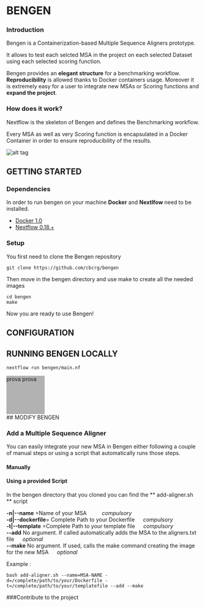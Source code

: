 # BENGEN

### Introduction

Bengen is a Containerization-based Multiple Sequence Aligners prototype.

It allows to test each selcted MSA in the project on each selected Dataset using each selected scoring function. 

Bengen provides an **elegant structure** for a benchmarking workflow. **Reproducibility** is allowed thanks to Docker containers usage. Moreover it is extremely easy for a user to integrate new MSAs or Scoring functions and **expand the project**.

### How does it work?

Nextflow is the skeleton of Bengen and defines the Benchmarking workflow.

Every MSA as well as very Scoring function is encapsulated in a Docker Container in order to ensure reproducibility of the results.

![alt tag](https://github.com/luisas/prova/blob/master/bengen_img01.png)

## GETTING STARTED

### Dependencies 
In order to run bengen on your machine **Docker** and **Nextlfow** need to be installed.

* [Docker 1.0](http://www.docker.com) 
* [Nextflow 0.18.+](http://www.nextflow.io)

### Setup 

You first need to clone the Bengen repository 
```
git clone https://github.com/cbcrg/bengen
```

Then move in the bengen directory and use make to create all the needed images
```
cd bengen
make
```

Now you are ready to use Bengen!

## CONFIGURATION 



## RUNNING BENGEN LOCALLY 
```
nextflow run bengen/main.nf
```

<div style="	width:100px;
	height:100px;background-color: #b2b2b2;">prova
  prova</div>
## MODIFY BENGEN 

### Add a Multiple Sequence Aligner 

You can easily integrate your new MSA in Bengen either following a couple of manual steps or using a script that automatically runs those steps.

#### Manually 

#### Using a provided Script
In the bengen directory that you cloned you can find the ** add-aligner.sh **  script

 **-n|--name** =Name of your MSA  &emsp; &emsp; _compulsory_<br>
 **-d|--dockerfile**= Complete Path to your Dockerfile &ensp;&ensp;  _compulsory_<br>
**-t|--template** =Complete Path to your template file &ensp;&ensp; _compulsory_ <br>
**--add** No argument. If called automatically adds the MSA to the aligners.txt file &ensp;&ensp; _optional_<br>
**--make** No argument. If used, calls the make command creating the image for the new MSA &ensp;&ensp; _optional_<br>

Example : 
```
bash add-aligner.sh --name=MSA-NAME -d=/complete/path/to/your/Dockerfile -t=/complete/path/to/your/templatefile --add --make
```

###Contribute to the project
